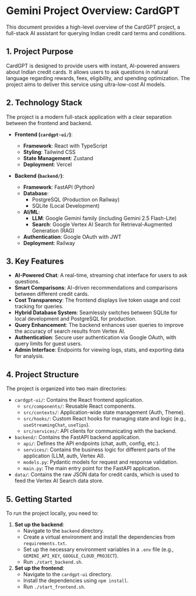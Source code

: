 # Gemini Project Overview: CardGPT

This document provides a high-level overview of the CardGPT project, a full-stack AI assistant for querying Indian credit card terms and conditions.

## 1. Project Purpose

CardGPT is designed to provide users with instant, AI-powered answers about Indian credit cards. It allows users to ask questions in natural language regarding rewards, fees, eligibility, and spending optimization. The project aims to deliver this service using ultra-low-cost AI models.

## 2. Technology Stack

The project is a modern full-stack application with a clear separation between the frontend and backend.

*   **Frontend (`cardgpt-ui/`)**:
    *   **Framework**: React with TypeScript
    *   **Styling**: Tailwind CSS
    *   **State Management**: Zustand
    *   **Deployment**: Vercel

*   **Backend (`backend/`)**:
    *   **Framework**: FastAPI (Python)
    *   **Database**:
        *   PostgreSQL (Production on Railway)
        *   SQLite (Local Development)
    *   **AI/ML**:
        *   **LLM**: Google Gemini family (including Gemini 2.5 Flash-Lite)
        *   **Search**: Google Vertex AI Search for Retrieval-Augmented Generation (RAG)
    *   **Authentication**: Google OAuth with JWT
    *   **Deployment**: Railway

## 3. Key Features

*   **AI-Powered Chat**: A real-time, streaming chat interface for users to ask questions.
*   **Smart Comparisons**: AI-driven recommendations and comparisons between different credit cards.
*   **Cost Transparency**: The frontend displays live token usage and cost tracking for queries.
*   **Hybrid Database System**: Seamlessly switches between SQLite for local development and PostgreSQL for production.
*   **Query Enhancement**: The backend enhances user queries to improve the accuracy of search results from Vertex AI.
*   **Authentication**: Secure user authentication via Google OAuth, with query limits for guest users.
*   **Admin Interface**: Endpoints for viewing logs, stats, and exporting data for analysis.

## 4. Project Structure

The project is organized into two main directories:

*   `cardgpt-ui/`: Contains the React frontend application.
    *   `src/components/`: Reusable React components.
    *   `src/contexts/`: Application-wide state management (Auth, Theme).
    *   `src/hooks/`: Custom React hooks for managing state and logic (e.g., `useStreamingChat`, `useTips`).
    *   `src/services/`: API clients for communicating with the backend.
*   `backend/`: Contains the FastAPI backend application.
    *   `api/`: Defines the API endpoints (chat, auth, config, etc.).
    *   `services/`: Contains the business logic for different parts of the application (LLM, auth, Vertex AI).
    *   `models.py`: Pydantic models for request and response validation.
    *   `main.py`: The main entry point for the FastAPI application.
*   `data/`: Contains the raw JSON data for credit cards, which is used to feed the Vertex AI Search data store.

## 5. Getting Started

To run the project locally, you need to:

1.  **Set up the backend**:
    *   Navigate to the `backend` directory.
    *   Create a virtual environment and install the dependencies from `requirements.txt`.
    *   Set up the necessary environment variables in a `.env` file (e.g., `GEMINI_API_KEY`, `GOOGLE_CLOUD_PROJECT`).
    *   Run `./start_backend.sh`.
2.  **Set up the frontend**:
    *   Navigate to the `cardgpt-ui` directory.
    *   Install the dependencies using `npm install`.
    *   Run `./start_frontend.sh`.
